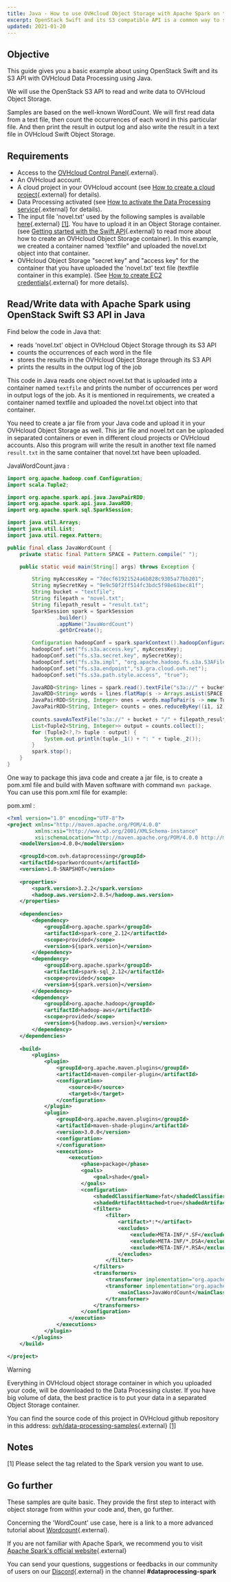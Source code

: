 ```yaml
---
title: Java - How to use OVHcloud Object Storage with Apache Spark on the Data Processing platform
excerpt: OpenStack Swift and its S3 compatible API is a common way to store the data you want to use for your Apache Spark jobs. Let's find out how to do it in Java!
updated: 2021-01-20
---
```


## Objective
This guide gives you a basic example about using OpenStack Swift and its S3 API with OVHcloud Data Processing using Java.

We will use the OpenStack S3 API to read and write data to OVHcloud Object Storage.

Samples are based on the well-known WordCount. We will first read data from a text file, then count the occurrences of each word in this particular file. And then print the result in output log and also write the result in a text file in OVHcloud Swift Object Storage. 

## Requirements
- Access to the [OVHcloud Control Panel](https://ca.ovh.com/auth/?action=gotomanager&from=https://www.ovh.com/ca/fr/&ovhSubsidiary=qc){.external}.
- An OVHcloud account.
- A cloud project in your OVHcloud account (see [How to create a cloud project](create_a_public_cloud_project1.){.external} for details).
- Data Processing activated (see [How to activate the Data Processing service](30_HOWTO_activate_project1.){.external} for details).
- The input file 'novel.txt' used by the following samples is available [here](https://github.com/ovh/data-processing-samples/tree/master/java_S3WordCount/novel.txt){.external} [[1]](36_HOWTO_use_object_storage_java_#notes.).
You have to upload it in an Object Storage container. (see [Getting started with the Swift API](pcs_getting_started_with_the_swift_api1.){.external} to read more about how to create an OVHcloud Object Storage container). In this example, we created a container named 'textfile" and uploaded the novel.txt object into that container. 
- OVHcloud Object Storage "secret key" and "access key" for the container that you have uploaded the 'novel.txt' text file (textfile container in this example). (See [How to create EC2 credentials](pcs_getting_started_with_the_swift_s3_api1.){.external} for more details).

## Read/Write data with Apache Spark using OpenStack Swift S3 API in Java

Find below the code in Java that:

- reads 'novel.txt' object in OVHcloud Object Storage through its S3 API
- counts the occurrences of each word in the file
- stores the results in the OVHcloud Object Storage through its S3 API
- prints the results in the output log of the job 

This code in Java reads one object novel.txt that is uploaded into a container named `textfile` and prints the number of occurrences per word in output logs of the job. As it is mentioned in requirements, we created a container named textfile and uploaded the novel.txt object into that container. 

You need to create a jar file from your Java code and upload it in your OVHcloud Object Storage as well. This jar file and novel.txt can be uploaded in separated containers or even in different cloud projects or OVHcloud accounts. Also this program will write the result in another text file named `result.txt` in the same container that novel.txt have been uploaded.  

JavaWordCount.java :
```java
import org.apache.hadoop.conf.Configuration;
import scala.Tuple2;

import org.apache.spark.api.java.JavaPairRDD;
import org.apache.spark.api.java.JavaRDD;
import org.apache.spark.sql.SparkSession;

import java.util.Arrays;
import java.util.List;
import java.util.regex.Pattern;

public final class JavaWordCount {
    private static final Pattern SPACE = Pattern.compile(" ");

    public static void main(String[] args) throws Exception {

        String myAccessKey = "7decf61921524a6b828c9305a77bb201";
        String mySecretKey = "9e9c50f2ff514fc3bdc5f98e61bec81f";
        String bucket = "textfile";
        String filepath = "novel.txt";
        String filepath_result = "result.txt"; 
        SparkSession spark = SparkSession
                .builder()
                .appName("JavaWordCount")
                .getOrCreate();

        Configuration hadoopConf = spark.sparkContext().hadoopConfiguration();
        hadoopConf.set("fs.s3a.access.key", myAccessKey);
        hadoopConf.set("fs.s3a.secret.key", mySecretKey);
        hadoopConf.set("fs.s3a.impl", "org.apache.hadoop.fs.s3a.S3AFileSystem");
        hadoopConf.set("fs.s3a.endpoint","s3.gra.cloud.ovh.net"); 
        hadoopConf.set("fs.s3a.path.style.access", "true");

        JavaRDD<String> lines = spark.read().textFile("s3a://" + bucket + "/" + filepath).javaRDD();
        JavaRDD<String> words = lines.flatMap(s -> Arrays.asList(SPACE.split(s)).iterator());
        JavaPairRDD<String, Integer> ones = words.mapToPair(s -> new Tuple2<>(s, 1));
        JavaPairRDD<String, Integer> counts = ones.reduceByKey((i1, i2) -> i1 + i2);
        
        counts.saveAsTextFile("s3a://" + bucket + "/" + filepath_result);
        List<Tuple2<String, Integer>> output = counts.collect();
        for (Tuple2<?,?> tuple : output) {
            System.out.println(tuple._1() + ": " + tuple._2());
        }
        spark.stop();
    }
}
```

One way to package this java code and create a jar file, is to create a pom.xml file and build with Maven software with command `mvn package`. You can use this pom.xml file for example: 

pom.xml :
```xml 
<?xml version="1.0" encoding="UTF-8"?>
<project xmlns="http://maven.apache.org/POM/4.0.0"
         xmlns:xsi="http://www.w3.org/2001/XMLSchema-instance"
         xsi:schemaLocation="http://maven.apache.org/POM/4.0.0 http://maven.apache.org/xsd/maven-4.0.0.xsd">
    <modelVersion>4.0.0</modelVersion>

    <groupId>com.ovh.dataprocessing</groupId>
    <artifactId>sparkwordcount</artifactId>
    <version>1.0-SNAPSHOT</version>
    
    <properties>
        <spark.version>3.2.2</spark.version>
        <hadoop.aws.version>2.8.5</hadoop.aws.version>
    </properties>
    
    <dependencies>
        <dependency>
            <groupId>org.apache.spark</groupId>
            <artifactId>spark-core_2.12</artifactId>
            <scope>provided</scope> 
            <version>${spark.version}</version>
        </dependency>
        <dependency>
            <groupId>org.apache.spark</groupId>
            <artifactId>spark-sql_2.12</artifactId>
            <scope>provided</scope> 
            <version>${spark.version}</version>
        </dependency>
        <dependency>
            <groupId>org.apache.hadoop</groupId>
            <artifactId>hadoop-aws</artifactId>
            <scope>provided</scope> 
            <version>${hadoop.aws.version}</version>
        </dependency>
    </dependencies>
    
    <build>
        <plugins>
            <plugin>
                <groupId>org.apache.maven.plugins</groupId>
                <artifactId>maven-compiler-plugin</artifactId>
                <configuration>
                    <source>8</source>
                    <target>8</target>
                </configuration>
            </plugin>
            <plugin>
                <groupId>org.apache.maven.plugins</groupId>
                <artifactId>maven-shade-plugin</artifactId>
                <version>3.0.0</version>
                <configuration>
                </configuration>
                <executions>
                    <execution>
                        <phase>package</phase>
                        <goals>
                            <goal>shade</goal>
                        </goals>
                        <configuration>
                            <shadedClassifierName>fat</shadedClassifierName>
                            <shadedArtifactAttached>true</shadedArtifactAttached>
                            <filters>
                                <filter>
                                    <artifact>*:*</artifact>
                                    <excludes>
                                        <exclude>META-INF/*.SF</exclude>
                                        <exclude>META-INF/*.DSA</exclude>
                                        <exclude>META-INF/*.RSA</exclude>
                                    </excludes>
                                </filter>
                            </filters>
                            <transformers>
                                <transformer implementation="org.apache.maven.plugins.shade.resource.ServicesResourceTransformer"/>
                                <transformer implementation="org.apache.maven.plugins.shade.resource.ManifestResourceTransformer">
                                    <mainClass>JavaWordCount</mainClass>
                                </transformer>
                            </transformers>
                        </configuration>
                    </execution>
                </executions>
            </plugin>
        </plugins>
    </build>

</project>
```

> [!warning]
> Everything in OVHcloud object storage container in which you uploaded your code, will be downloaded to the Data Processing cluster. If you have big volume of data, the best practice is to put your data in a separated Object Storage container. 

You can find the source code of this project in OVHcloud github repository in this address: [ovh/data-processing-samples](https://github.com/ovh/data-processing-samples/tree/master/){.external} [[1]](36_HOWTO_use_object_storage_java_#notes.)

## Notes

[1] Please select the tag related to the Spark version you want to use.

## Go further

These samples are quite basic. They provide the first step to interact with object storage from within your code and, then, go further.

Concerning the 'WordCount' use case, here is a link to a more advanced tutorial about [Wordcount](41_TUTORIAL_wordcount1.){.external}.

If you are not familiar with Apache Spark, we recommend you to visit [Apache Spark's official website](https://spark.apache.org/){.external}

You can send your questions, suggestions or feedbacks in our community of users on our [Discord](https://discord.gg/VVvZg8NCQM){.external} in the channel **#dataprocessing-spark**

